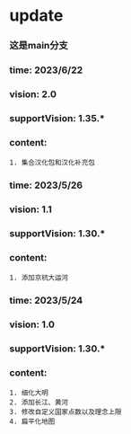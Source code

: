 # update 
### 这是main分支

### time: 2023/6/22
### vision: 2.0
### supportVision: 1.35.\*
### content:
    1. 集合汉化包和汉化补充包
 
### time: 2023/5/26
### vision: 1.1
### supportVision: 1.30.\*
### content:
    1. 添加京杭大运河


### time: 2023/5/24
### vision: 1.0
### supportVision: 1.30.\*
### content:
    1. 细化大明
    2. 添加长江、黄河
    3. 修改自定义国家点数以及理念上限
    4. 扁平化地图